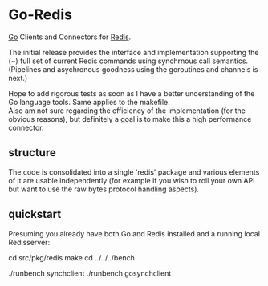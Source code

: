 # Go-Redis

[Go][Go] Clients and Connectors for [Redis][Redis].  

The initial release provides the interface and implementation supporting the (~) full set of current Redis commands using synchrnous call semantics.  (Pipelines and asychronous goodness using the goroutines and channels is next.)

Hope to add rigorous tests as soon as I have a better understanding of the Go language tools.  Same applies to the makefile.  
Also am not sure regarding the efficiency of the implementation (for the obvious reasons), but definitely a goal is to make this a high performance connector.

## structure

The code is consolidated into a single 'redis' package and various elements of it are usable independently (for example if you wish to roll your own API but want to use the raw bytes protocol handling aspects).

## quickstart

Presuming you already have both Go and Redis installed and a running local Redisserver:

cd src/pkg/redis
make
cd ../../../bench

./runbench synchclient
./runbench gosynchclient


[Go]: http://golang.org/
[Redis]: http://github.com/antirez/redis

